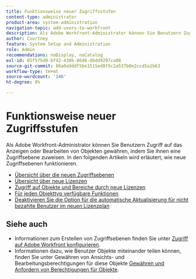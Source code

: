 ```yaml
---
title: Funktionsweise neuer Zugriffsstufen
content-type: administrator
product-area: system-administration
navigation-topic: add-users-to-workfront
description: Als Adobe Workfront-Administrator können Sie Benutzern Zugriff auf das Anzeigen oder Bearbeiten von Objekten gewähren, indem Sie ihnen eine Zugriffsebene zuweisen. In den folgenden Artikeln wird erläutert, wie neue Zugriffsebenen funktionieren.
author: Courtney
feature: System Setup and Administration
role: Admin
recommendations: noDisplay, noCatalog
exl-id: 05f575d0-bf42-430b-8648-dbdd9297ca08
source-git-commit: 86a0a9ddf5be1515ed8f5c2a537b0e2ccd5a1b63
workflow-type: tm+mt
source-wordcount: '146'
ht-degree: 0%

---
```


# Funktionsweise neuer Zugriffsstufen

Als Adobe Workfront-Administrator können Sie Benutzern Zugriff auf das Anzeigen oder Bearbeiten von Objekten gewähren, indem Sie ihnen eine Zugriffsebene zuweisen. In den folgenden Artikeln wird erläutert, wie neue Zugriffsebenen funktionieren.

* [Übersicht über die neuen Zugriffsebenen](/help/quicksilver/administration-and-setup/add-users/how-access-levels-work/access-level-overview.md)
* [Übersicht über neue Lizenzen](/help/quicksilver/administration-and-setup/add-users/how-access-levels-work/licenses-overview.md)
* [Zugriff auf Objekte und Bereiche durch neue Lizenzen](/help/quicksilver/administration-and-setup/add-users/how-access-levels-work/access-to-objects-areas-license-types.md)
* [Für jeden Objekttyp verfügbare Funktionen](/help/quicksilver/administration-and-setup/add-users/how-access-levels-work/functionality-available-for-objects.md)
* [Deaktivieren Sie die Option für die automatische Aktualisierung für nicht bezahlte Benutzer im neuen Lizenzplan](/help/quicksilver/administration-and-setup/add-users/how-access-levels-work/disable-auto-upgrade.md)

## Siehe auch

* Informationen zum Erstellen von Zugriffsebenen finden Sie unter [Zugriff auf Adobe Workfront konfigurieren](../../../administration-and-setup/add-users/configure-and-grant-access/configure-access.md).
* Informationen dazu, wie Benutzer Objekte miteinander teilen können, finden Sie unter Gewähren von Ansichts- und Bearbeitungsberechtigungen für diese Objekte [Gewähren und Anfordern von Berechtigungen für Objekte](../../../workfront-basics/grant-and-request-access-to-objects/grant-and-request-access-to-objects.md).
